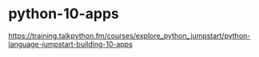# python-10-apps
https://training.talkpython.fm/courses/explore_python_jumpstart/python-language-jumpstart-building-10-apps
